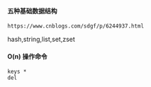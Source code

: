 #### 五种基础数据结构

    https://www.cnblogs.com/sdgf/p/6244937.html
    
 hash,string,list,set,zset
 
#### O(n) 操作命令
    
    keys *
    del
